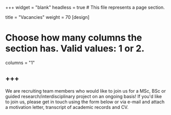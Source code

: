 +++
widget = "blank"
headless = true  # This file represents a page section.

title = "Vacancies"
weight = 70
[design]
  # Choose how many columns the section has. Valid values: 1 or 2.
  columns = "1"

+++
---

We are recruiting team members who would like to join us for a MSc, BSc or guided research/interdisciplinary project on an ongoing basis! If you'd like to join us, please get in touch using the form below or via e-mail and attach a motivation letter, transcript of academic records and CV.
